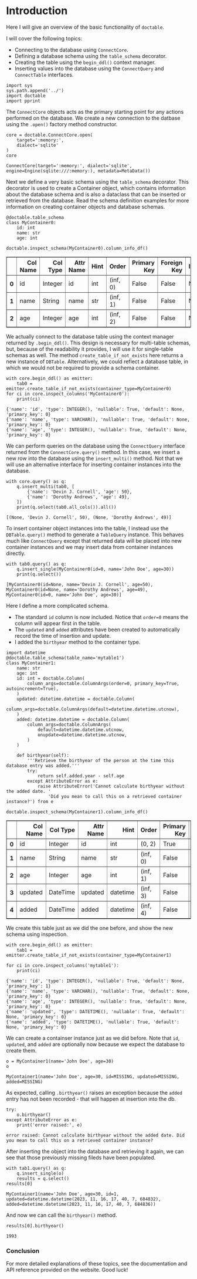 # Introduction

Here I will give an overview of the basic functionality of `doctable`.

I will cover the following topics:

+ Connecting to the database using `ConnectCore`.
+ Defining a database schema using the `table_schema` decorator.
+ Creating the table using the `begin_ddl()` context manager.
+ Inserting values into the database using the `ConnectQuery` and `ConnectTable` interfaces.


```
import sys
sys.path.append('../')
import doctable
import pprint
```

The `ConnectCore` objects acts as the primary starting point for any actions performed on the database. We create a new connection to the datbase using the `.open()` factory method constructor.


```
core = doctable.ConnectCore.open(
    target=':memory:', 
    dialect='sqlite'
)
core
```




    ConnectCore(target=':memory:', dialect='sqlite', engine=Engine(sqlite:///:memory:), metadata=MetaData())



Next we define a very basic schema using the `table_schema` decorator. This decorator is used to create a Container object, which contains information about the database schema and is also a dataclass that can be inserted or retrieved from the database. Read the schema definition examples for more information on creating container objects and database schemas.


```
@doctable.table_schema
class MyContainer0:
    id: int
    name: str
    age: int

doctable.inspect_schema(MyContainer0).column_info_df()
```




<div>
<style scoped>
    .dataframe tbody tr th:only-of-type {
        vertical-align: middle;
    }

    .dataframe tbody tr th {
        vertical-align: top;
    }

    .dataframe thead th {
        text-align: right;
    }
</style>
<table border="1" class="dataframe">
  <thead>
    <tr style="text-align: right;">
      <th></th>
      <th>Col Name</th>
      <th>Col Type</th>
      <th>Attr Name</th>
      <th>Hint</th>
      <th>Order</th>
      <th>Primary Key</th>
      <th>Foreign Key</th>
      <th>Index</th>
      <th>Default</th>
    </tr>
  </thead>
  <tbody>
    <tr>
      <th>0</th>
      <td>id</td>
      <td>Integer</td>
      <td>id</td>
      <td>int</td>
      <td>(inf, 0)</td>
      <td>False</td>
      <td>False</td>
      <td>None</td>
      <td>None</td>
    </tr>
    <tr>
      <th>1</th>
      <td>name</td>
      <td>String</td>
      <td>name</td>
      <td>str</td>
      <td>(inf, 1)</td>
      <td>False</td>
      <td>False</td>
      <td>None</td>
      <td>None</td>
    </tr>
    <tr>
      <th>2</th>
      <td>age</td>
      <td>Integer</td>
      <td>age</td>
      <td>int</td>
      <td>(inf, 2)</td>
      <td>False</td>
      <td>False</td>
      <td>None</td>
      <td>None</td>
    </tr>
  </tbody>
</table>
</div>



We actually connect to the database table using the context manager returned by `.begin_ddl()`. This design is necessary for multi-table schemas, but, because of the readability it provides, I will use it for single-table schemas as well. The method `create_table_if_not_exists` here returns a new instance of `DBTable`. Alternatively, we could reflect a database table, in which we would not be required to provide a schema container.


```
with core.begin_ddl() as emitter:
    tab0 = emitter.create_table_if_not_exists(container_type=MyContainer0)
for ci in core.inspect_columns('MyContainer0'):
    print(ci)
```

    {'name': 'id', 'type': INTEGER(), 'nullable': True, 'default': None, 'primary_key': 0}
    {'name': 'name', 'type': VARCHAR(), 'nullable': True, 'default': None, 'primary_key': 0}
    {'name': 'age', 'type': INTEGER(), 'nullable': True, 'default': None, 'primary_key': 0}


We can perform queries on the database using the `ConnectQuery` interface returned from the `ConnectCore.query()` method. In this case, we insert a new row into the database using the `insert_multi()` method. Not that we will use an alternative interface for inserting container instances into the database.


```
with core.query() as q:
    q.insert_multi(tab0, [
        {'name': 'Devin J. Cornell', 'age': 50},
        {'name': 'Dorothy Andrews', 'age': 49},
    ])
    print(q.select(tab0.all_cols()).all())
```

    [(None, 'Devin J. Cornell', 50), (None, 'Dorothy Andrews', 49)]


To insert container object instances into the table, I instead use the `DBTable.query()` method to generate a `TableQuery` instance. This behaves much like `ConnectQuery` except that returned data will be placed into new container instances and we may insert data from container instances directly.


```
with tab0.query() as q:
    q.insert_single(MyContainer0(id=0, name='John Doe', age=30))
    print(q.select())
```

    [MyContainer0(id=None, name='Devin J. Cornell', age=50), MyContainer0(id=None, name='Dorothy Andrews', age=49), MyContainer0(id=0, name='John Doe', age=30)]


Here I define a more complicated schema. 

+ The standard `id` column is now included. Notice that `order=0` means the column will appear first in the table.
+ The `updated` and `added` attributes have been created to automatically record the time of insertion and update.
+ I added the `birthyear` method to the container type.


```
import datetime
@doctable.table_schema(table_name='mytable1')
class MyContainer1:
    name: str
    age: int
    id: int = doctable.Column(
        column_args=doctable.ColumnArgs(order=0, primary_key=True, autoincrement=True),
    )
    updated: datetime.datetime = doctable.Column(
        column_args=doctable.ColumnArgs(default=datetime.datetime.utcnow),
    )
    added: datetime.datetime = doctable.Column(
        column_args=doctable.ColumnArgs(
            default=datetime.datetime.utcnow, 
            onupdate=datetime.datetime.utcnow,
        )
    )
    
    def birthyear(self):
        '''Retrieve the birthyear of the person at the time this database entry was added.'''
        try:
            return self.added.year - self.age
        except AttributeError as e:
            raise AttributeError('Cannot calculate birthyear without the added date. '
                'Did you mean to call this on a retrieved container instance?') from e
    
doctable.inspect_schema(MyContainer1).column_info_df()
```




<div>
<style scoped>
    .dataframe tbody tr th:only-of-type {
        vertical-align: middle;
    }

    .dataframe tbody tr th {
        vertical-align: top;
    }

    .dataframe thead th {
        text-align: right;
    }
</style>
<table border="1" class="dataframe">
  <thead>
    <tr style="text-align: right;">
      <th></th>
      <th>Col Name</th>
      <th>Col Type</th>
      <th>Attr Name</th>
      <th>Hint</th>
      <th>Order</th>
      <th>Primary Key</th>
      <th>Foreign Key</th>
      <th>Index</th>
      <th>Default</th>
    </tr>
  </thead>
  <tbody>
    <tr>
      <th>0</th>
      <td>id</td>
      <td>Integer</td>
      <td>id</td>
      <td>int</td>
      <td>(0, 2)</td>
      <td>True</td>
      <td>False</td>
      <td>None</td>
      <td>None</td>
    </tr>
    <tr>
      <th>1</th>
      <td>name</td>
      <td>String</td>
      <td>name</td>
      <td>str</td>
      <td>(inf, 0)</td>
      <td>False</td>
      <td>False</td>
      <td>None</td>
      <td>None</td>
    </tr>
    <tr>
      <th>2</th>
      <td>age</td>
      <td>Integer</td>
      <td>age</td>
      <td>int</td>
      <td>(inf, 1)</td>
      <td>False</td>
      <td>False</td>
      <td>None</td>
      <td>None</td>
    </tr>
    <tr>
      <th>3</th>
      <td>updated</td>
      <td>DateTime</td>
      <td>updated</td>
      <td>datetime</td>
      <td>(inf, 3)</td>
      <td>False</td>
      <td>False</td>
      <td>None</td>
      <td>utcnow</td>
    </tr>
    <tr>
      <th>4</th>
      <td>added</td>
      <td>DateTime</td>
      <td>added</td>
      <td>datetime</td>
      <td>(inf, 4)</td>
      <td>False</td>
      <td>False</td>
      <td>None</td>
      <td>utcnow</td>
    </tr>
  </tbody>
</table>
</div>



We create this table just as we did the one before, and show the new schema using inspection.


```
with core.begin_ddl() as emitter:
    tab1 = emitter.create_table_if_not_exists(container_type=MyContainer1)

for ci in core.inspect_columns('mytable1'):
    print(ci)
```

    {'name': 'id', 'type': INTEGER(), 'nullable': True, 'default': None, 'primary_key': 1}
    {'name': 'name', 'type': VARCHAR(), 'nullable': True, 'default': None, 'primary_key': 0}
    {'name': 'age', 'type': INTEGER(), 'nullable': True, 'default': None, 'primary_key': 0}
    {'name': 'updated', 'type': DATETIME(), 'nullable': True, 'default': None, 'primary_key': 0}
    {'name': 'added', 'type': DATETIME(), 'nullable': True, 'default': None, 'primary_key': 0}


We can create a containser instance just as we did before. Note that `id`, `updated`, and `added` are optionally now because we expect the database to create them.


```
o = MyContainer1(name='John Doe', age=30)
o
```




    MyContainer1(name='John Doe', age=30, id=MISSING, updated=MISSING, added=MISSING)



As expected, calling `.birthyear()` raises an exception because the `added` entry has not been recorded - that will happen at insertion into the db.


```
try:
    o.birthyear()
except AttributeError as e:
    print('error raised:', e)
```

    error raised: Cannot calculate birthyear without the added date. Did you mean to call this on a retrieved container instance?


After inserting the object into the database and retrieving it again, we can see that those previously missing fileds have been populated.


```
with tab1.query() as q:
    q.insert_single(o)
    results = q.select()
results[0]
```




    MyContainer1(name='John Doe', age=30, id=1, updated=datetime.datetime(2023, 11, 16, 17, 40, 7, 684832), added=datetime.datetime(2023, 11, 16, 17, 40, 7, 684836))



And now we can call the `birthyear()` method.


```
results[0].birthyear()
```




    1993



### Conclusion

For more detailed explanations of these topics, see the documentation and API reference provided on the website. Good luck!
